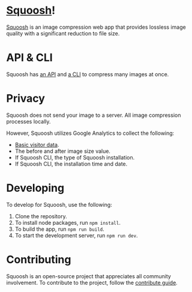 # [Squoosh]!

[Squoosh] is an image compression web app that provides lossless image quality with a significant reduction to file size.

# API & CLI

Squoosh has [an API](https://github.com/GoogleChromeLabs/squoosh/tree/dev/libsquoosh) and [a CLI](https://github.com/GoogleChromeLabs/squoosh/tree/dev/cli) to compress many images at once.

# Privacy

Squoosh does not send your image to a server. All image compression processes locally.

However, Squoosh utilizes Google Analytics to collect the following:

- [Basic visitor data](https://support.google.com/analytics/answer/6004245?ref_topic=2919631).
- The before and after image size value.
- If Squoosh CLI, the type of Squoosh installation.
- If Squoosh CLI, the installation time and date.

# Developing

To develop for Squoosh, use the following:

1. Clone the repository.
1. To install node packages, run `npm install`.
1. To build the app, run `npm run build`.
1. To start the development server, run `npm run dev`.

# Contributing

Squoosh is an open-source project that appreciates all community involvement. To contribute to the project, follow the [contribute guide](/CONTRIBUTING.md).

[squoosh]: https://squoosh.app
